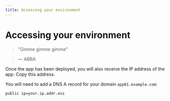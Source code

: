 ```yaml
---
title: Accessing your environment
---
```


# Accessing your environment

> "Gimme gimme gimme"

> — ABBA

Once the app has been deployed, you will also receive the IP address of the app. Copy this address.

You will need to add a DNS A record for your domain `app01.example.com`:
```
public ip=your.ip.addr.ess
```



